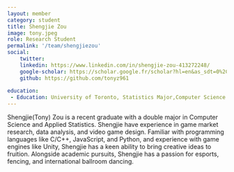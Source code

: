 ```yaml
---
layout: member
category: student
title: Shengjie Zou
image: tony.jpeg
role: Research Student
permalink: '/team/shengjiezou'
social:
    twitter: 
    linkedin: https://www.linkedin.com/in/shengjie-zou-413272248/
    google-scholar: https://scholar.google.fr/scholar?hl=en&as_sdt=0%2C5&q=Design+and+research+of+VR+interactive+game+based+on+mirror+elements&btnG=
    github: https://github.com/tonyz961
    
education:
 - Education: University of Toronto, Statistics Major,Computer Science Major and Mathematical Sciences minor
---
```

Shengjie(Tony) Zou is a recent graduate with a double major in Computer Science and Applied Statistics. Shengjie have experience in game market research, data analysis, and video game design. Familiar with programming languages like C/C++, JavaScript, and Python, and experience with game engines like Unity, Shengjie has a keen ability to bring creative ideas to fruition. Alongside academic pursuits, Shengjie has a passion for esports, fencing, and international ballroom dancing.
